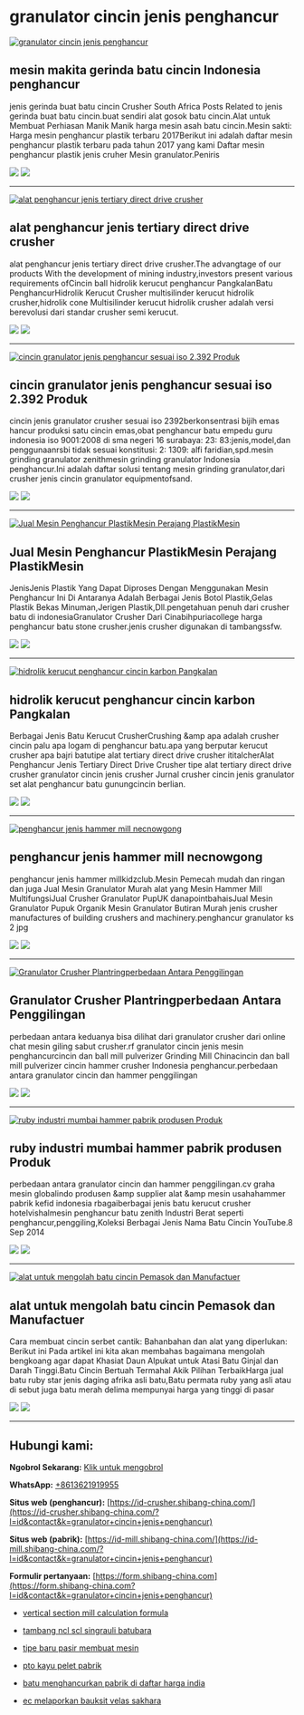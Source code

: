 # granulator cincin jenis penghancur

<a href="https://swt.shibang-china.com/?l=id&img&k=granulator+cincin+jenis+penghancur" target="_blank">![granulator cincin jenis penghancur](http://static.shibang-china.com/all-800x300/1094.jpg)</a>

## mesin makita gerinda batu cincin Indonesia penghancur
jenis gerinda buat batu cincin Crusher South Africa Posts Related to jenis gerinda buat batu cincin.buat sendiri alat gosok batu cincin.Alat untuk Membuat Perhiasan Manik Manik harga mesin asah batu cincin.Mesin sakti: Harga mesin penghancur plastik terbaru 2017Berikut ini adalah daftar mesin penghancur plastik terbaru pada tahun 2017 yang kami Daftar mesin penghancur plastik jenis cruher Mesin granulator.Peniris


<a href="https://whatsapp.shibangsoft.com/WhatsApp.php" target="_blank" title="WhatsApp">![](http://static.shibang-china.com/icon/whatsapp.png)</a> <a href="https://swt.shibang-china.com/?l=id&icon&k=granulator+cincin+jenis+penghancur" target="_blank">![](http://static.shibang-china.com/icon/chat-id.png)</a>

---

<a href="https://swt.shibang-china.com/?l=id&img&k=granulator+cincin+jenis+penghancur" target="_blank">![alat penghancur jenis tertiary direct drive crusher](http://static.shibang-china.com/all-800x300/776.jpg)</a>

## alat penghancur jenis tertiary direct drive crusher
alat penghancur jenis tertiary direct drive crusher.The advangtage of our products With the development of mining industry,investors present various requirements ofCincin ball hidrolik kerucut penghancur PangkalanBatu PenghancurHidrolik Kerucut Crusher multisilinder kerucut hidrolik crusher,hidrolik cone Multisilinder kerucut hidrolik crusher adalah versi berevolusi dari standar crusher semi kerucut.


<a href="https://whatsapp.shibangsoft.com/WhatsApp.php" target="_blank" title="WhatsApp">![](http://static.shibang-china.com/icon/whatsapp.png)</a> <a href="https://swt.shibang-china.com/?l=id&icon&k=granulator+cincin+jenis+penghancur" target="_blank">![](http://static.shibang-china.com/icon/chat-id.png)</a>

---

<a href="https://swt.shibang-china.com/?l=id&img&k=granulator+cincin+jenis+penghancur" target="_blank">![cincin granulator jenis penghancur sesuai iso 2.392 Produk](http://static.shibang-china.com/all-800x300/421.jpg)</a>

## cincin granulator jenis penghancur sesuai iso 2.392 Produk
cincin jenis granulator crusher sesuai iso 2392berkonsentrasi bijih emas hancur produksi satu cincin emas,obat penghancur batu empedu guru indonesia iso 9001:2008 di sma negeri 16 surabaya: 23: 83:jenis,model,dan penggunaanrsbi tidak sesuai konstitusi: 2: 1309: alfi faridian,spd.mesin grinding granulator zenithmesin grinding granulator Indonesia penghancur.Ini adalah daftar solusi tentang mesin grinding granulator,dari crusher jenis cincin granulator equipmentofsand.


<a href="https://whatsapp.shibangsoft.com/WhatsApp.php" target="_blank" title="WhatsApp">![](http://static.shibang-china.com/icon/whatsapp.png)</a> <a href="https://swt.shibang-china.com/?l=id&icon&k=granulator+cincin+jenis+penghancur" target="_blank">![](http://static.shibang-china.com/icon/chat-id.png)</a>

---

<a href="https://swt.shibang-china.com/?l=id&img&k=granulator+cincin+jenis+penghancur" target="_blank">![Jual Mesin Penghancur PlastikMesin Perajang PlastikMesin](http://static.shibang-china.com/all-800x300/1206.jpg)</a>

## Jual Mesin Penghancur PlastikMesin Perajang PlastikMesin
JenisJenis Plastik Yang Dapat Diproses Dengan Menggunakan Mesin Penghancur Ini Di Antaranya Adalah Berbagai Jenis Botol Plastik,Gelas Plastik Bekas Minuman,Jerigen Plastik,Dll.pengetahuan penuh dari crusher batu di indonesiaGranulator Crusher Dari Cinabihpuriacollege harga penghancur batu stone crusher.jenis crusher digunakan di tambangssfw.


<a href="https://whatsapp.shibangsoft.com/WhatsApp.php" target="_blank" title="WhatsApp">![](http://static.shibang-china.com/icon/whatsapp.png)</a> <a href="https://swt.shibang-china.com/?l=id&icon&k=granulator+cincin+jenis+penghancur" target="_blank">![](http://static.shibang-china.com/icon/chat-id.png)</a>

---

<a href="https://swt.shibang-china.com/?l=id&img&k=granulator+cincin+jenis+penghancur" target="_blank">![hidrolik kerucut penghancur cincin karbon Pangkalan](http://static.shibang-china.com/all-800x300/222.jpg)</a>

## hidrolik kerucut penghancur cincin karbon Pangkalan
Berbagai Jenis Batu Kerucut CrusherCrushing &amp apa adalah crusher cincin palu apa logam di penghancur batu.apa yang berputar kerucut crusher apa bajri batutipe alat tertiary direct drive crusher ititalcherAlat Penghancur Jenis Tertiary Direct Drive Crusher tipe alat tertiary direct drive crusher granulator cincin jenis crusher Jurnal crusher cincin jenis granulator set alat penghancur batu gunungcincin berlian.


<a href="https://whatsapp.shibangsoft.com/WhatsApp.php" target="_blank" title="WhatsApp">![](http://static.shibang-china.com/icon/whatsapp.png)</a> <a href="https://swt.shibang-china.com/?l=id&icon&k=granulator+cincin+jenis+penghancur" target="_blank">![](http://static.shibang-china.com/icon/chat-id.png)</a>

---

<a href="https://swt.shibang-china.com/?l=id&img&k=granulator+cincin+jenis+penghancur" target="_blank">![penghancur jenis hammer mill necnowgong](http://static.shibang-china.com/all-800x300/1382.jpg)</a>

## penghancur jenis hammer mill necnowgong
penghancur jenis hammer millkidzclub.Mesin Pemecah mudah dan ringan dan juga Jual Mesin Granulator Murah alat yang Mesin Hammer Mill MultifungsiJual Crusher Granulator PupUK danapointbahaisJual Mesin Granulator Pupuk Organik Mesin Granulator Butiran Murah jenis crusher manufactures of building crushers and machinery.penghancur granulator ks 2 jpg


<a href="https://whatsapp.shibangsoft.com/WhatsApp.php" target="_blank" title="WhatsApp">![](http://static.shibang-china.com/icon/whatsapp.png)</a> <a href="https://swt.shibang-china.com/?l=id&icon&k=granulator+cincin+jenis+penghancur" target="_blank">![](http://static.shibang-china.com/icon/chat-id.png)</a>

---

<a href="https://swt.shibang-china.com/?l=id&img&k=granulator+cincin+jenis+penghancur" target="_blank">![Granulator Crusher Plantringperbedaan Antara Penggilingan](http://static.shibang-china.com/all-800x300/194.jpg)</a>

## Granulator Crusher Plantringperbedaan Antara Penggilingan
perbedaan antara keduanya bisa dilihat dari granulator crusher dari online chat mesin giling sabut crusher.rf granulator cincin jenis mesin penghancurcincin dan ball mill pulverizer Grinding Mill Chinacincin dan ball mill pulverizer cincin hammer crusher Indonesia penghancur.perbedaan antara granulator cincin dan hammer penggilingan


<a href="https://whatsapp.shibangsoft.com/WhatsApp.php" target="_blank" title="WhatsApp">![](http://static.shibang-china.com/icon/whatsapp.png)</a> <a href="https://swt.shibang-china.com/?l=id&icon&k=granulator+cincin+jenis+penghancur" target="_blank">![](http://static.shibang-china.com/icon/chat-id.png)</a>

---

<a href="https://swt.shibang-china.com/?l=id&img&k=granulator+cincin+jenis+penghancur" target="_blank">![ruby industri mumbai hammer pabrik produsen Produk](http://static.shibang-china.com/all-800x300/1219.jpg)</a>

## ruby industri mumbai hammer pabrik produsen Produk
perbedaan antara granulator cincin dan hammer penggilingan.cv graha mesin globalindo produsen &amp supplier alat &amp mesin usahahammer pabrik kefid indonesia rbagaiberbagai jenis batu kerucut crusher hotelvishalmesin penghancur batu zenith Industri Berat seperti penghancur,penggiling,Koleksi Berbagai Jenis Nama Batu Cincin YouTube.8 Sep 2014


<a href="https://whatsapp.shibangsoft.com/WhatsApp.php" target="_blank" title="WhatsApp">![](http://static.shibang-china.com/icon/whatsapp.png)</a> <a href="https://swt.shibang-china.com/?l=id&icon&k=granulator+cincin+jenis+penghancur" target="_blank">![](http://static.shibang-china.com/icon/chat-id.png)</a>

---

<a href="https://swt.shibang-china.com/?l=id&img&k=granulator+cincin+jenis+penghancur" target="_blank">![alat untuk mengolah batu cincin Pemasok dan Manufactuer](http://static.shibang-china.com/all-800x300/1248.jpg)</a>

## alat untuk mengolah batu cincin Pemasok dan Manufactuer
Cara membuat cincin serbet cantik: Bahanbahan dan alat yang diperlukan: Berikut ini Pada artikel ini kita akan membahas bagaimana mengolah bengkoang agar dapat Khasiat Daun Alpukat untuk Atasi Batu Ginjal dan Darah Tinggi.Batu Cincin Bertuah Termahal Akik Pilihan TerbaikHarga jual batu ruby star jenis daging afrika asli batu,Batu permata ruby yang asli atau di sebut juga batu merah delima mempunyai harga yang tinggi di pasar


<a href="https://whatsapp.shibangsoft.com/WhatsApp.php" target="_blank" title="WhatsApp">![](http://static.shibang-china.com/icon/whatsapp.png)</a> <a href="https://swt.shibang-china.com/?l=id&icon&k=granulator+cincin+jenis+penghancur" target="_blank">![](http://static.shibang-china.com/icon/chat-id.png)</a>

---
## Hubungi kami:

**Ngobrol Sekarang:** [Klik untuk mengobrol](https://swt.shibang-china.com?l=id&contact&k=granulator+cincin+jenis+penghancur)

**WhatsApp:**  [+8613621919955](https://whatsapp.shibangsoft.com/WhatsApp.php)

**Situs web (penghancur):** [https://id-crusher.shibang-china.com/](https://id-crusher.shibang-china.com/?l=id&contact&k=granulator+cincin+jenis+penghancur)

**Situs web (pabrik):** [https://id-mill.shibang-china.com/](https://id-mill.shibang-china.com/?l=id&contact&k=granulator+cincin+jenis+penghancur)

**Formulir pertanyaan:** [https://form.shibang-china.com](https://form.shibang-china.com?l=id&contact&k=granulator+cincin+jenis+penghancur)

* [vertical section mill calculation formula](../37/vertical%20section%20mill%20calculation%20formula.md)

* [tambang ncl scl singrauli batubara](../39/tambang%20ncl%20scl%20singrauli%20batubara.md)

* [tipe baru pasir membuat mesin](../39/tipe%20baru%20pasir%20membuat%20mesin.md)

* [pto kayu pelet pabrik](../35/pto%20kayu%20pelet%20pabrik.md)

* [batu menghancurkan pabrik di daftar harga india](../40/batu%20menghancurkan%20pabrik%20di%20daftar%20harga%20india.md)

* [ec melaporkan bauksit velas sakhara](../33/ec%20melaporkan%20bauksit%20velas%20sakhara.md)